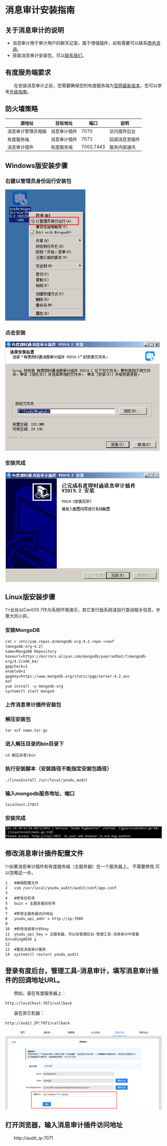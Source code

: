 # 消息审计安装指南

## 关于消息审计的说明
- 消息审计用于审计用户的聊天记录，属于增值插件，如有需要可以联系[商务咨询](tencent://message/?uin=2850184511&Site=www.xinda.im&Menu=yes)。
- 获取消息审计安装包，可以[联系我们](https://youdu.im/contact.html)。

## 有度服务端要求

　　在安装消息审计之前，您需要确保您的有度服务端为[官网最新版本](https://youdu.im/download.html)，您可以参考[升级指南](admin/server_upgrade/server_upgrade)。

## 防火墙策略

| 源地址             | 目标地址     | 端口      | 说明           |
| ------------------ | ------------ | --------- | -------------- |
| 消息审计管理员电脑 | 消息审计插件 | 7070      | 访问插件后台   |
| 有度服务端         | 消息审计插件 | 7071      | 回调消息至插件 |
| 消息审计插件       | 有度服务端   | 7002,7443 | 服务内部通讯   |



## Windows版安装步骤

### 右键以管理员身份运行安装包

![image-20200323150905509](image-20200323150905509.png)

### 点击安装

![image-20200323150934891](image-20200323150934891.png)

### 安装完成

![image-20200323152428391](image-20200323152428391.png)



## Linux版安装步骤

?>此处以CentOS 7作为系统环境演示，其它发行版系统请自行查阅相关信息，步骤大同小异。

### 安装MongoDB

```
cat > /etc/yum.repos.d/mongodb‐org‐4.2.repo <<eof
[mongodb‐org‐4.2]
name=MongoDB Repository
baseurl=https://mirrors.aliyun.com/mongodb/yum/redhat/7/mongodb‐org/4.2/x86_64/
gpgcheck=1
enabled=1
gpgkey=https://www.mongodb.org/static/pgp/server‐4.2.asc
eof
yum install ‐y mongodb‐org
systemctl start mongod
```

### 上传消息审计插件安装包

### 解压安装包

```
tar xvf name.tar.gz
```

### 进入解压目录的bin目录下

```
cd 解压目录/bin
```

### 执行安装脚本（安装路径不能指定安装包路径）

```
./linuxInstall /usr/local/youdu_audit
```

### 输入mongodb服务地址、端口

```
localhost:27017
```

### 安装完成

![image-20200323154536641](image-20200323154536641.png)

## 修改消息审计插件配置文件

!>如果消息审计插件和有度服务端（主服务器）在一个服务器上， 不需要修改,可以忽略这一步。

```
1	#编辑配置文件
2	vim /usr/local/youdu_audit/audit/conf/app.conf
3
4	#修改总机号
5	buin = 主服务器总机号
6
7	#修改主服务器访问地址
8	youdu_api_addr = http://ip:7080
9
10	#修改消息审计的key
11	youdu_api_key = 主服务器，可以在管理后台‐管理工具‐消息审计中查看EncodingAESK y
12
13	#重启消息审计服务
14	systemctl restart youdu_audit
```

## 登录有度后台，管理工具-消息审计，填写消息审计插件的回调地址URL。
　　例如，装在有度服务器上：

```
http://localhost:7071/callback
```

　　装在其它机器：

```
http://audit_IP:7071/callback
```



![image-20200323160406566](image-20200323160406566.png)

## 打开浏览器，输入消息审计插件访问地址

　　http://audit_ip:7071